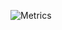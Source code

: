 ![Metrics](https://metrics.lecoq.io/oscarmmv?template=classic&isocalendar=1&languages=1&stars=1&achievements=1&introduction=1&isocalendar.duration=half-year&languages.limit=8&languages.threshold=0%25&languages.colors=github&languages.sections=most-used&languages.indepth=false&languages.analysis.timeout=15&languages.categories=markup%2C%20programming&languages.recent.categories=markup%2C%20programming&languages.recent.load=300&languages.recent.days=14&stars.limit=4&achievements.threshold=C&achievements.secrets=true&achievements.display=compact&achievements.limit=0&introduction.title=true&config.timezone=America%2FToronto&config.display=columns)
